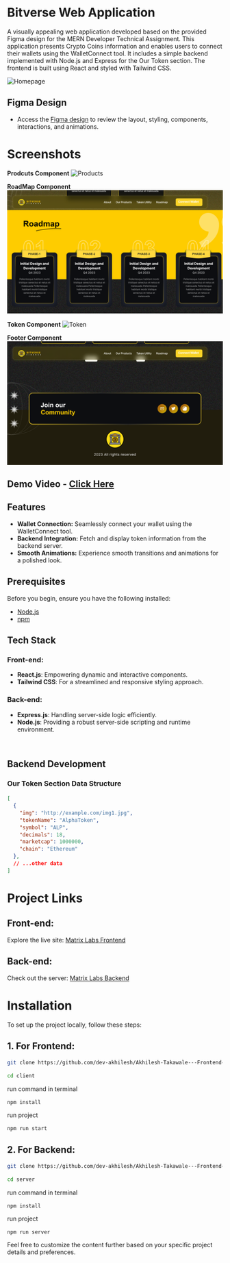 # Bitverse Web Application

A visually appealing web application developed based on the provided Figma design for the MERN Developer Technical Assignment. This application presents Crypto Coins information and enables users to connect their wallets using the WalletConnect tool. It includes a simple backend implemented with Node.js and Express for the Our Token section. The frontend is built using React and styled with Tailwind CSS.

![Homepage](screenshots/main.png)


## Figma Design

- Access the [Figma design](https://www.figma.com/file/Z8DFvkPJ8ntFu8jkGpgSc0/Bituniverse?type=design&node-id=0%3A1&mode=design&t=Nm3uK02vsgFOl6OL-1) to review the layout, styling, components, interactions, and animations.

# Screenshots

**Prodcuts Component**
![Products](screenshots/products.png)

**RoadMap Component**
![RoadMap](screenshots/roadmap.png)

**Token Component**
![Token](screenshots/tokens.png)

**Footer Component**
![Footer](screenshots/footer.png)

## Demo Video - [Click Here](https://drive.google.com/file/d/1SLT2CZhL8HV3_RFsMtpplB1i8ZdvP0oV/view?usp=sharing)

## Features

- **Wallet Connection:** Seamlessly connect your wallet using the WalletConnect tool.
- **Backend Integration:** Fetch and display token information from the backend server.
- **Smooth Animations:** Experience smooth transitions and animations for a polished look.


## Prerequisites

Before you begin, ensure you have the following installed:

- [Node.js](https://nodejs.org/)
- [npm](https://www.npmjs.com/)


## Tech Stack

### Front-end:

- **React.js**: Empowering dynamic and interactive components.
- **Tailwind CSS**: For a streamlined and responsive styling approach.

### Back-end:

- **Express.js**: Handling server-side logic efficiently.
- **Node.js**: Providing a robust server-side scripting and runtime environment.

<br>

## Backend Development

### Our Token Section Data Structure

```json
[
  {
    "img": "http://example.com/img1.jpg",
    "tokenName": "AlphaToken",
    "symbol": "ALP",
    "decimals": 18,
    "marketcap": 1000000,
    "chain": "Ethereum"
  },
  // ...other data
]
```




# Project Links

## Front-end:

Explore the live site: [Matrix Labs Frontend](https://matrixlabs.vercel.app/)

## Back-end:

Check out the server: [Matrix Labs Backend](https://matrix-labs-api.onrender.com/data)



# Installation
To set up the project locally, follow these steps:


## 1. For Frontend:

```bash
git clone https://github.com/dev-akhilesh/Akhilesh-Takawale---Frontend-Developer.git
```

```bash
cd client
```

run command in terminal
```
npm install
```

run project
```
npm run start
```



## 2. For Backend:

```bash
git clone https://github.com/dev-akhilesh/Akhilesh-Takawale---Frontend-Developer.git
```

```bash
cd server
```

run command in terminal
```
npm install
```

run project
```
npm run server
```


Feel free to customize the content further based on your specific project details and preferences.

